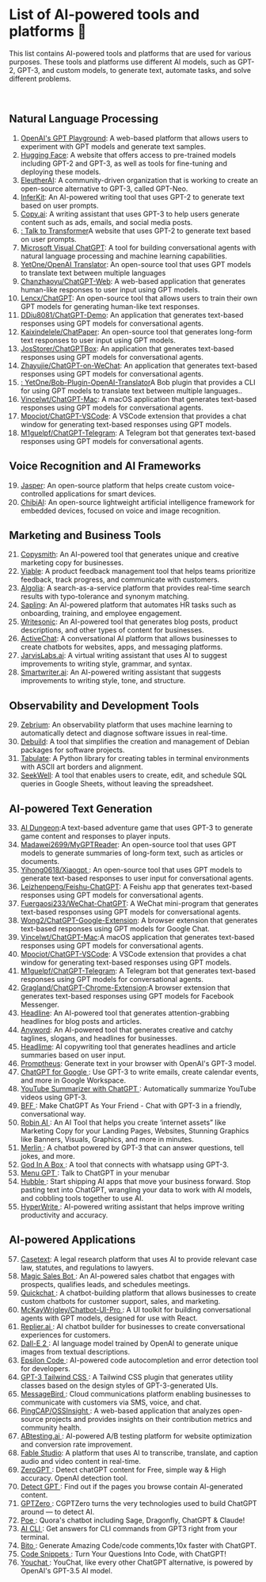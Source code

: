 # List of AI-powered tools and platforms 🚀 

<p>This list contains AI-powered tools and platforms that are used for various purposes. These tools and platforms use different AI models, such as GPT-2, GPT-3, and custom models, to generate text, automate tasks, and solve different problems.</p>

<br>

## Natural Language Processing

1. <a href="https://chat.openai.com/chat#:~:text=https%3A//beta.openai.com/playground/">OpenAI's GPT Playground</a>: A web-based platform that allows users to experiment with GPT models and generate text samples.
2. <a href="https://huggingface.co/">Hugging Face</a>: A website that offers access to pre-trained models including GPT-2 and GPT-3, as well as tools for fine-tuning and deploying these models.
3. <a href="https://www.eleuther.ai/">EleutherAI</a>: A community-driven organization that is working to create an open-source alternative to GPT-3, called GPT-Neo.
4. <a href="https://inferkit.com/">InferKit</a>: An AI-powered writing tool that uses GPT-2 to generate text based on user prompts.
5. <a href="https://www.copy.ai/">Copy.ai</a>: A writing assistant that uses GPT-3 to help users generate content such as ads, emails, and social media posts.
6. <a href="https://talktotransformer.com/">: Talk to Transformer</a>A website that uses GPT-2 to generate text based on user prompts.
7. <a href="https://replika.ai/">Microsoft Visual ChatGPT</a>: A tool for building conversational agents with natural language processing and machine learning capabilities.
8. <a href="https://github.com/yetone/openai-translator/">YetOne/OpenAI Translator</a>: An open-source tool that uses GPT models to translate text between multiple languages
9. <a href="https://github.com/Chanzhaoyu/chatgpt-web">Chanzhaoyu/ChatGPT-Web</a>: A web-based application that generates human-like responses to user input using GPT models.
10. <a href="https://github.com/Lencx/ChatGPT/">Lencx/ChatGPT</a>: An open-source tool that allows users to train their own GPT models for generating human-like text responses.
11. <a href="https://github.com/DDiu8081/ChatGPT-Demo/">DDiu8081/ChatGPT-Demo</a>: An application that generates text-based responses using GPT models for conversational agents.
12. <a href="https://github.com/Kaixindelele/ChatPaper">Kaixindelele/ChatPaper</a>: An open-source tool that generates long-form text responses to user input using GPT models.
13. <a href="https://github.com/DDiu8081/ChatGPT-Demo/">JosStorer/ChatGPTBox</a>: An application that generates text-based responses using GPT models for conversational agents.
14. <a href="https://github.com/zhayujie/ChatGPT-on-WeChat">Zhayujie/ChatGPT-on-WeChat</a>: An application that generates text-based responses using GPT models for conversational agents.
15. <a href="https://github.com/Yet-One-Yet-One/Bob-Plugin-OpenAI-Translator">: YetOne/Bob-Plugin-OpenAI-Translator</a>A Bob plugin that provides a CLI for using GPT models to translate text between multiple languages..
16. <a href="https://github.com/vincelwt/ChatGPT-Mac/">Vincelwt/ChatGPT-Mac</a>: A macOS application that generates text-based responses using GPT models for conversational agents.
17. <a href="https://github.com/mpociot/chatgpt-vscode">Mpociot/ChatGPT-VSCode</a>: A VSCode extension that provides a chat window for generating text-based responses using GPT models.
18. <a href="https://t.me/gpt_chatbot">M1guelpf/ChatGPT-Telegram</a>: A Telegram bot that generates text-based responses using GPT models for conversational agents.

## Voice Recognition and AI Frameworks

19. <a href="https://jasperproject.github.io/">Jasper</a>: An open-source platform that helps create custom voice-controlled applications for smart devices.
20. <a href="https://chibi.ai/">ChibiAI</a>: An open-source lightweight artificial intelligence framework for embedded devices, focused on voice and image recognition.

## Marketing and Business Tools

21. <a href="https://www.copysmith.ai/">Copysmith</a>: An AI-powered tool that generates unique and creative marketing copy for businesses.
22. <a href="https://viableapp.com/">Viable</a>: A product feedback management tool that helps teams prioritize feedback, track progress, and communicate with customers.
23. <a href="https://www.algolia.com/">Algolia</a>: A search-as-a-service platform that provides real-time search results with typo-tolerance and synonym matching.
24. <a href="https://sapling.ai/grammar-check">Sapling</a>: An AI-powered platform that automates HR tasks such as onboarding, training, and employee engagement.
25. <a href="https://writesonic.com/">Writesonic</a>: An AI-powered tool that generates blog posts, product descriptions, and other types of content for businesses.
26. <a href="https://activechat.ai/">ActiveChat</a>: A conversational AI platform that allows businesses to create chatbots for websites, apps, and messaging platforms.
27. <a href="https://jarvislabs.ai/">JarvisLabs.ai</a>: A virtual writing assistant that uses AI to suggest improvements to writing style, grammar, and syntax.
28. <a href="https://www.smartwriter.ai/">Smartwriter.ai</a>: An AI-powered writing assistant that suggests improvements to writing style, tone, and structure.

## Observability and Development Tools

29. <a href="https://www.zebrium.com/">Zebrium</a>: An observability platform that uses machine learning to automatically detect and diagnose software issues in real-time.
30. <a href="https://debuild.app/">Debuild</a>: A tool that simplifies the creation and management of Debian packages for software projects.
31. <a href="https://tabulate.com/">Tabulate</a>: A Python library for creating tables in terminal environments with ASCII art borders and alignment.
32. <a href="https://www.seekwell.io/">SeekWell</a>: A tool that enables users to create, edit, and schedule SQL queries in Google Sheets, without leaving the spreadsheet.

## AI-powered Text Generation

33. <a href="https://play.aidungeon.io/">AI Dungeon</a>:A text-based adventure game that uses GPT-3 to generate game content and responses to player inputs.
34. <a href="https://github.com/Madawei2699/MyGPTReader">Madawei2699/MyGPTReader</a>:  An open-source tool that uses GPT models to generate summaries of long-form text, such as articles or documents.
35. <a href="https://github.com/Yihong0618/Xiaogpt">Yihong0618/Xiaogpt </a>: An open-source tool that uses GPT models to generate text-based responses to user input for conversational agents.
36. <a href="Leizhenpeng/Feishu-ChatGPT">Leizhenpeng/Feishu-ChatGPT</a>: A Feishu app that generates text-based responses using GPT models for conversational agents.
37. <a href="https://github.com/Fuergaosi233/WeChat-ChatGPT">Fuergaosi233/WeChat-ChatGPT</a>: A WeChat mini-program that generates text-based responses using GPT models for conversational agents.
38. <a href="https://github.com/wong2/chatgpt-google-extension">Wong2/ChatGPT-Google-Extension</a>: A browser extension that generates text-based responses using GPT models for Google Chat.
39. <a href="https://github.com/Vincelwt/ChatGPT-Mac">Vincelwt/ChatGPT-Mac</a>:A macOS application that generates text-based responses using GPT models for conversational agents.
41. <a href="https://github.com/mpociot/chatgpt-vscode">Mpociot/ChatGPT-VSCode</a>: A VSCode extension that provides a chat window for generating text-based responses using GPT models.
42. <a href="https://github.com/m1guelpf/chatgpt-telegram">M1guelpf/ChatGPT-Telegram</a>: A Telegram bot that generates text-based responses using GPT models for conversational agents.
43. <a href="https://github.com/gragland/chatgpt-chrome-extension">Gragland/ChatGPT-Chrome-Extension</a>:A browser extension that generates text-based responses using GPT models for Facebook Messenger.
44. <a href="https://www.headline.ai/">Headline</a>: An AI-powered tool that generates attention-grabbing headlines for blog posts and articles.
45. <a href="https://anyword.com/">Anyword</a>: An AI-powered tool that generates creative and catchy taglines, slogans, and headlines for businesses.
46. <a href="https://headlime.ai/">Headlime</a>: AI copywriting tool that generates headlines and article summaries based on user input.
47. <a href="https://chrome.google.com/webstore/detail/promptheus-converse-with/eipjdkbchadnamipponehljdnflolfki?hl=en-GB">Promptheus</a>: Generate text in your browser with OpenAI's GPT-3 model.
48. <a href="https://chrome.google.com/webstore/detail/chatgpt-for-google/jgjaeacdkonaoafenlfkkkmbaopkbilf">ChatGPT for Google </a>: Use GPT-3 to write emails, create calendar events, and more in Google Workspace.
49. <a href="https://github.com/kazuki-sf/YouTube_Summary_with_ChatGPT">YouTube Summarizer with ChatGPT </a>: Automatically summarize YouTube videos using GPT-3.
50. <a href="https://www.textbff.com/?ref=producthunt">BFF </a>: Make ChatGPT As Your Friend - Chat with GPT-3 in a friendly, conversational way.
51. <a href="https://getrobinai.live/exclusive/">Robin AI </a>: An AI Tool that helps you create ‘internet assets” like Marketing Copy for your Landing Pages, Websites, Stunning Graphics like Banners, Visuals, Graphics, and more in minutes.
52. <a href="https://chrome.google.com/webstore/detail/merlin-chatgpt-assistant/camppjleccjaphfdbohjdohecfnoikec">Merlin </a>: A chatbot powered by GPT-3 that can answer questions, tell jokes, and more.
53. <a href="https://godinabox.co/">God In A Box </a>: A tool that connects with whatsapp using GPT-3.
54. <a href="https://goodsnooze.gumroad.com/l/menugpt?ref=producthunt">Menu GPT </a>: Talk to ChatGPT in your menubar
55. <a href="https://www.hubble.ai/">Hubble </a>: Start shipping AI apps that move your business forward. Stop pasting text into ChatGPT, wrangling your data to work with AI models, and cobbling tools together to use AI.
56. <a href="https://hyperwriteai.com/">HyperWrite </a>: AI-powered writing assistant that helps improve writing productivity and accuracy.

## AI-powered Applications

57. <a href="https://casetext.com/">Casetext</a>: A legal research platform that uses AI to provide relevant case law, statutes, and regulations to lawyers.
58. <a href="https://magicsalesbot.com/">Magic Sales Bot </a>: An AI-powered sales chatbot that engages with prospects, qualifies leads, and schedules meetings.
59. <a href="https://www.quickchat.ai/">Quickchat </a>: A chatbot-building platform that allows businesses to create custom chatbots for customer support, sales, and marketing.
60. <a href="https://chatbotui.com/">McKayWrigley/Chatbot-UI-Pro </a>: A UI toolkit for building conversational agents with GPT models, designed for use with React.
61. <a href="https://www.replier.ai/">Replier.ai </a>: AI chatbot builder for businesses to create conversational experiences for customers.
62. <a href="https://openai.com/product/dall-e-2">Dall-E 2 </a>: AI language model trained by OpenAI to generate unique images from textual descriptions.
63. <a href="https://epsilon.shreenabh.com/">Epsilon Code </a>: AI-powered code autocompletion and error detection tool for developers.
64. <a href="https://github.com/themesberg/gpt-3-tailwindcss">GPT-3 Tailwind CSS </a>: A Tailwind CSS plugin that generates utility classes based on the design styles of GPT-3-generated UIs.
65. <a href="https://messagebird.com/en/">MessageBird </a>: Cloud communications platform enabling businesses to communicate with customers via SMS, voice, and chat.
66. <a href="https://ossinsight.io/">PingCAP/OSSInsight </a>: A web-based application that analyzes open-source projects and provides insights on their contribution metrics and community health.
67. <a href="https://abtesting.ai/">ABtesting.ai </a>: AI-powered A/B testing platform for website optimization and conversion rate improvement.
68. <a href="https://www.fable-studio.com/">Fable Studio</a>: A platform that uses AI to transcribe, translate, and caption audio and video content in real-time.
69. <a href="https://www.zerogpt.com/">ZeroGPT </a>: Detect chatGPT content for Free, simple way & High accuracy. OpenAI detection tool.
70. <a href="https://detectgpt.ericmitchell.ai/">Detect GPT </a>: Find out if the pages you browse contain AI-generated content.
71. <a href="https://gptzero.me/">GPTZero </a>: CGPTZero turns the very technologies used to build ChatGPT around — to detect AI.
72. <a href="https://poe.com/">Poe </a>: Quora's chatbot including Sage, Dragonfly, ChatGPT & Claude!
73. <a href="https://github.com/abhagsain/ai-cli">AI CLI </a>: Get answers for CLI commands from GPT3 right from your terminal.
74. <a href="https://bito.ai/">Bito </a>: Generate Amazing Code/code comments,10x faster with ChatGPT.
75. <a href="https://codesnippets.ai/">Code Snippets </a>: Turn Your Questions Into Code, with ChatGPT!
76. <a href="https://www.youchat.com/">Youchat </a>: YouChat, like every other ChatGPT alternative, is powered by OpenAI's GPT-3.5 AI model.
